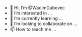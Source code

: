- 👋 Hi, I’m @WadimDubovec
- 👀 I’m interested in ...
- 🌱 I’m currently learning ...
- 💞️ I’m looking to collaborate on ...
- 📫 How to reach me ...

<!---
WadimDubovec/WadimDubovec is a ✨ special ✨ repository because its `README.md` (this file) appears on your GitHub profile.
You can click the Preview link to take a look at your changes.
--->
